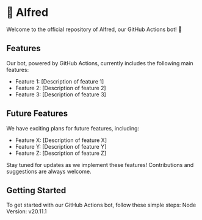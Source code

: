 # 🤖 Alfred

Welcome to the official repository of Alfred, our GitHub Actions bot! 🎉

## Features

Our bot, powered by GitHub Actions, currently includes the following main features:

- Feature 1: [Description of feature 1]
- Feature 2: [Description of feature 2]
- Feature 3: [Description of feature 3]

## Future Features

We have exciting plans for future features, including:

- Feature X: [Description of feature X]
- Feature Y: [Description of feature Y]
- Feature Z: [Description of feature Z]

Stay tuned for updates as we implement these features! Contributions and suggestions are always welcome.

## Getting Started

To get started with our GitHub Actions bot, follow these simple steps:
Node Version: v20.11.1
